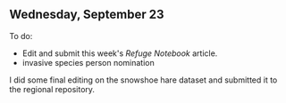 
## Wednesday, September 23

To do:

* Edit and submit this week's *Refuge Notebook* article.
* invasive species person nomination

I did some final editing on the snowshoe hare dataset and submitted it to the regional repository.

